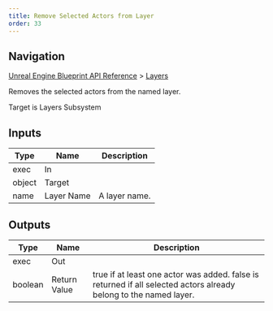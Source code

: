 ```yaml
---
title: Remove Selected Actors from Layer
order: 33
---
```

## Navigation

[Unreal Engine Blueprint API Reference](https://dev.epicgames.com/documentation/en-us/unreal-engine/BlueprintAPI) > [Layers](https://dev.epicgames.com/documentation/en-us/unreal-engine/BlueprintAPI/Layers)

Removes the selected actors from the named layer.

Target is Layers Subsystem

## Inputs

| Type | Name | Description |
| --- | --- | --- |
| exec | In |  |
| object | Target |  |
| name | Layer Name | A layer name. |

## Outputs

| Type | Name | Description |
| --- | --- | --- |
| exec | Out |  |
| boolean | Return Value | true if at least one actor was added. false is returned if all selected actors already belong to the named layer. |
